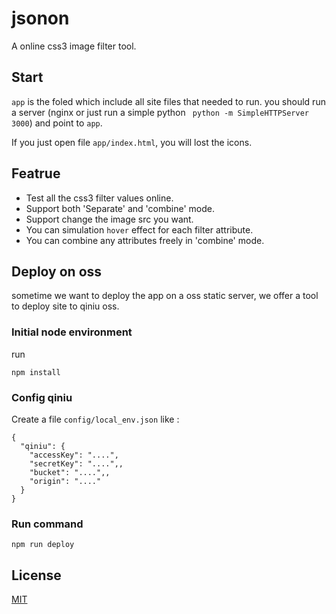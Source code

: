 # jsonon
A online css3 image filter tool.

## Start
`app` is the foled which include all site files that needed to run. you should run a server  (nginx or just run a simple python ` python -m SimpleHTTPServer 3000`) and point to `app`.

If you just open file `app/index.html`, you will lost the icons.


## Featrue
- Test all the css3 filter values online.
- Support both 'Separate' and 'combine' mode.
- Support change the image src you want.
- You can simulation `hover` effect for each filter attribute.
- You can combine any attributes freely in 'combine' mode.



## Deploy on oss
sometime we want to deploy the app on a oss static server,  we offer a tool to deploy site to qiniu oss.

### Initial node environment
run
```
npm install
```

### Config qiniu 
Create a  file `config/local_env.json` like :

```
{
  "qiniu": {
    "accessKey": "....",
    "secretKey": "....",,
    "bucket": "....",,
    "origin": "...."
  }
}
```


### Run  command
```
npm run deploy
```


## License
[MIT](http://opensource.org/licenses/MIT)

